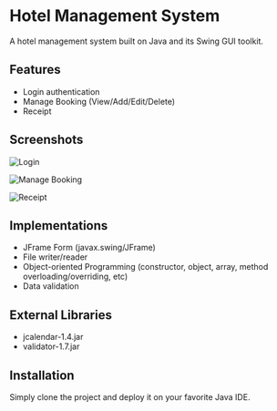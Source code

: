 # Hotel Management System
 A hotel management system built on Java and its Swing GUI toolkit.
 
 ## Features 
* Login authentication
* Manage Booking (View/Add/Edit/Delete)
* Receipt

## Screenshots 
<p float="left">

![Login](https://user-images.githubusercontent.com/74115659/108067272-80ea1b80-709b-11eb-8c2c-e14d67d45039.png)

![Manage Booking](https://user-images.githubusercontent.com/74115659/108067881-5c427380-709c-11eb-8b4c-3b3b62109caf.png)

![Receipt](https://user-images.githubusercontent.com/74115659/108068252-cbb86300-709c-11eb-841f-c10daa46ce32.png)

</p>

## Implementations
- JFrame Form (javax.swing/JFrame)
- File writer/reader
- Object-oriented Programming (constructor, object, array, method overloading/overriding, etc)
- Data validation

## External Libraries
- jcalendar-1.4.jar
- validator-1.7.jar

## Installation

Simply clone the project and deploy it on your favorite Java IDE.



